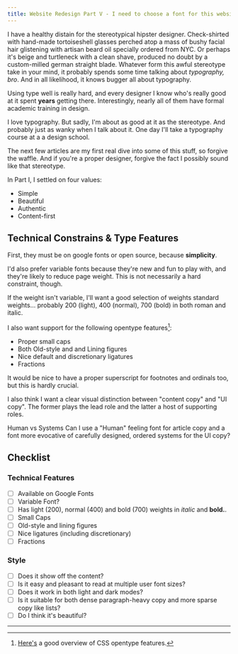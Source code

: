 ```yaml
---
title: Website Redesign Part V - I need to choose a font for this website
---
```


I have a healthy distain for the stereotypical hipster designer. Check-shirted with hand-made tortoiseshell glasses perched atop a mass of bushy facial hair glistening with artisan beard oil specially ordered from NYC. Or perhaps it's beige and turtleneck with a clean shave, produced no doubt by a custom-milled german straight blade. Whatever form this awful stereotype take in your mind, it probably spends some time talking about _typography, bro_. And in all likelihood, it knows bugger all about typography.

Using type well is really hard, and every designer I know who's really good at it spent **years** getting there. Interestingly, nearly all of them have formal academic training in design.

I love typography. But sadly, I'm about as good at it as the stereotype. And probably just as wanky when I talk about it. One day I'll take a typography course at a a design school.

The next few articles are my first real dive into some of this stuff, so forgive the waffle. And if you're a proper designer, forgive the fact I possibly sound like that stereotype.

In Part I, I settled on four values:

- Simple
- Beautiful
- Authentic
- Content-first

## Technical Constrains & Type Features

First, they must be on google fonts or open source, because **simplicity**.

I'd also prefer variable fonts because they're new and fun to play with, and they're likely to reduce page weight. This is not necessarily a hard constraint, though.

If the weight isn't variable, I'll want a good selection of weights standard weights... probably 200 (light), 400 (normal), 700 (bold) in both roman and italic.

I also want support for the following opentype features[^1]:

* Proper small caps
* Both Old-style and and Lining figures 
* Nice default and discretionary ligatures
* Fractions

It would be nice to have a proper superscript for footnotes and ordinals too, but this is hardly crucial.

I also think I want a clear visual distinction between "content copy" and "UI copy". The former plays the lead role and the latter a host of supporting roles.




Human vs Systems
Can I use a "Human" feeling font for article copy and a font more evocative of carefully designed, ordered systems for the UI copy?



## Checklist
### Technical Features
- [ ] Available on Google Fonts
- [ ] Variable Font?
- [ ] Has light (200), normal (400) and bold (700) weights in *italic* and **bold.**.
- [ ] Small Caps
- [ ] Old-style and lining figures
- [ ] Nice ligatures (including discretionary)
- [ ] Fractions

### Style
- [ ] Does it show off the content?
- [ ] Is it easy and pleasant to read at multiple user font sizes?
- [ ] Does it work in both light and dark modes?
- [ ] Is it suitable for both dense paragraph-heavy copy and more sparse copy like lists?
- [ ] Do I think it's beautiful?
---


[^1]: [Here's](https://sparanoid.com/lab/opentype-features/) a good overview of CSS opentype features.

